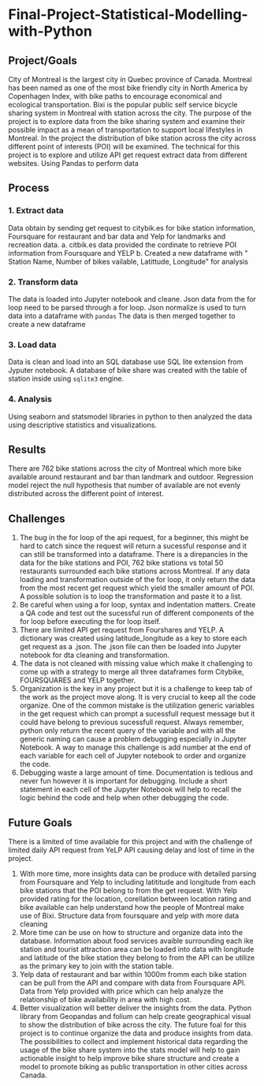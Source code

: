 # Final-Project-Statistical-Modelling-with-Python

## Project/Goals
City of Montreal is the largest city in Quebec province of Canada. Montreal has been named as one of the most bike friendly city in North America by Copenhagen Index, with bike paths to encourage economical and ecological transportation. Bixi is the popular public self service bicycle sharing system in Montreal with station across the city. The purpose of the project is to explore data from the bike sharing system and examine their possible impact as a mean of transportation to support local lifestyles in Montreal. In the project the distribution of bike station across the city across different point of interests (POI) will be examined.
The technical for this project is to explore and utilize API get request extract data from different websites. Using Pandas to perform data 
## Process
### 1. Extract data
Data obtain by sending get request to citybik.es for bike station information, Foursquare for restaurant and bar data and Yelp for landmarks and recreation data.
a. citbik.es data provided the cordinate to retrieve POI information from Foursquare and YELP
b. Created a new dataframe with " Station Name, Number of bikes vailable, Latittude, Longitude" for analysis
### 2. Transform data
The data is loaded into Jupyter notebook and cleane. Json data from the for loop need to be parsed through a for loop. Json normalize is used to turn data into a dataframe with ```pandas```
The data is then merged together to create a new dataframe
### 3. Load data
Data is clean and load into an SQL database use SQL lite extension from Jyputer notebook.
A database of bike share was created with the table of station inside using ```sqlite3``` engine.
### 4. Analysis
Using seaborn and statsmodel libraries in python to then analyzed the data using descriptive statistics and visualizations.

## Results
There are 762 bike stations across the city of Montreal which more bike available around restaurant and bar than landmark and outdoor. Regression model reject the null hypothesis that number of available are not evenly distributed across the different point of interest. 

## Challenges 
1. The bug in the for loop of the api request, for a beginner, this might be hard to catch since the request will return a sucessful response and it can still be transformed into a dataframe. There is a direpancies in the data for the bike stations and POI, 762 bike stations vs total 50 restaurants surrounded each bike stations across Montreal. If any data loading and transformation outside of the for loop, it only return the data from the most recent get request which yield the smaller amount of POI. A possible solution is to loop the transformation and paste it to a list.
2. Be careful when using a for loop, syntax and indentation matters. Create a QA code and test out the sucessful run of different components of the for loop before executing the for loop itself. 
2. There are limited API get request from Fourshares and YELP. A dictionary was created using latitude_longitude as a key to store each get request as a .json. The .json file can then be loaded into Jupyter notebook for dta cleaning and transformation.
3. The data is not cleaned with missing value which make it challenging to come up with a strategy to merge all three dataframes form Citybike, FOURSQUARES and YELP together.
4. Organization is the key in any project but it is a challenge to keep tab of the work as the project move along. It is very crucial to keep all the code organize. One of the common mistake is the utilization generic variables in the get request which can prompt a sucessfull request message but it could have belong to previous sucessfull request. Always remember, python only return the recent query of the variable and with all the generic naming can cause a problem debugging especially in Jupyter Notebook. A way to manage this challenge is add number at the end of each variable for each cell of Jupyter notebook to order and organize the code.
5. Debugging waste a large amount of time. Documentation is tedious and never fun however it is important for debugging. Include a short statement in each cell of the Jupyter Notebook will help to recall the logic behind the code and help when other debugging the code. 
## Future Goals
There is a limited of time available for this project and with the challenge of limited daily API request from YeLP API causing delay and lost of time in the project. 
1. With more time, more insights data can be produce with detailed parsing from Foursquare and Yelp to including latititude and longitude from each bike stations that the POI belong to from the get request. With Yelp provided rating for the location, corellation between location rating and bike available can help understand how the people of Montreal make use of Bixi. Structure data from foursquare and yelp with more data cleaning 
2. More time can be use on how to structure and organize data into the database. Information about food services avaible surrounding each ike station and tourist attraction area can be loaded into data with longitude and latitude of the bike station they belong to from the API can be utilize as the primary key to join with the station table.
3. Yelp data of restaurant and bar within 1000m fromm each bike station can be pull from the API and compare with data from Foursquare API. Data from Yelp provided with price which can help analyze the relationship of bike availability in area with high cost.
4. Better visualization will better deliver the insights from the data. Python library from Geopandas and folium can help create geographical visual to show the distribution of bike across the city.
The future foal for this project is to continue organize the data and produce insights from data. The possibilities to collect and implement historical data regarding the usage of the bike share system into the stats model will help to gain actionable insight to help improve bike share structure and create a model to promote biking as public transportation in other cities across Canada.


